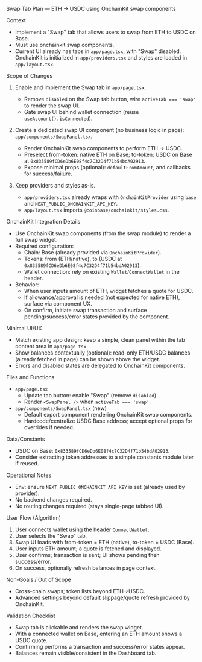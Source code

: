 Swap Tab Plan — ETH → USDC using OnchainKit swap components

Context
- Implement a "Swap" tab that allows users to swap from ETH to USDC on Base.
- Must use onchainkit swap components.
- Current UI already has tabs in `app/page.tsx`, with "Swap" disabled. OnchainKit is initialized in `app/providers.tsx` and styles are loaded in `app/layout.tsx`.

Scope of Changes
1) Enable and implement the Swap tab in `app/page.tsx`.
   - Remove `disabled` on the Swap tab button, wire `activeTab === 'swap'` to render the swap UI.
   - Gate swap UI behind wallet connection (reuse `useAccount().isConnected`).

2) Create a dedicated swap UI component (no business logic in page): `app/components/SwapPanel.tsx`.
   - Render OnchainKit swap components to perform ETH → USDC.
   - Preselect from-token: native ETH on Base; to-token: USDC on Base at `0x833589fCD6eDb6E08f4c7C32D4f71b54bdA02913`.
   - Expose minimal props (optional): `defaultFromAmount`, and callbacks for success/failure.

3) Keep providers and styles as-is.
   - `app/providers.tsx` already wraps with `OnchainKitProvider` using `base` and `NEXT_PUBLIC_ONCHAINKIT_API_KEY`.
   - `app/layout.tsx` imports `@coinbase/onchainkit/styles.css`.

OnchainKit Integration Details
- Use OnchainKit swap components (from the swap module) to render a full swap widget.
- Required configuration:
  - Chain: Base (already provided via `OnchainKitProvider`).
  - Tokens: from (ETH/native), to (USDC at `0x833589fCD6eDb6E08f4c7C32D4f71b54bdA02913`).
  - Wallet connection: rely on existing `Wallet`/`ConnectWallet` in the header.
- Behavior:
  - When user inputs amount of ETH, widget fetches a quote for USDC.
  - If allowance/approval is needed (not expected for native ETH), surface via component UX.
  - On confirm, initiate swap transaction and surface pending/success/error states provided by the component.

Minimal UI/UX
- Match existing app design: keep a simple, clean panel within the tab content area in `app/page.tsx`.
- Show balances contextually (optional): read-only ETH/USDC balances (already fetched in page) can be shown above the widget.
- Errors and disabled states are delegated to OnchainKit components.

Files and Functions
- `app/page.tsx`
  - Update tab button: enable "Swap" (remove `disabled`).
  - Render `<SwapPanel />` when `activeTab === 'swap'`.
- `app/components/SwapPanel.tsx` (new)
  - Default export component rendering OnchainKit swap components.
  - Hardcode/centralize USDC Base address; accept optional props for overrides if needed.

Data/Constants
- USDC on Base: `0x833589fCD6eDb6E08f4c7C32D4f71b54bdA02913`.
- Consider extracting token addresses to a simple constants module later if reused.

Operational Notes
- Env: ensure `NEXT_PUBLIC_ONCHAINKIT_API_KEY` is set (already used by provider).
- No backend changes required.
- No routing changes required (stays single-page tabbed UI).

User Flow (Algorithm)
1) User connects wallet using the header `ConnectWallet`.
2) User selects the "Swap" tab.
3) Swap UI loads with from-token = ETH (native), to-token = USDC (Base).
4) User inputs ETH amount; a quote is fetched and displayed.
5) User confirms; transaction is sent; UI shows pending then success/error.
6) On success, optionally refresh balances in page context.

Non-Goals / Out of Scope
- Cross-chain swaps; token lists beyond ETH→USDC.
- Advanced settings beyond default slippage/quote refresh provided by OnchainKit.

Validation Checklist
- Swap tab is clickable and renders the swap widget.
- With a connected wallet on Base, entering an ETH amount shows a USDC quote.
- Confirming performs a transaction and success/error states appear.
- Balances remain visible/consistent in the Dashboard tab.

